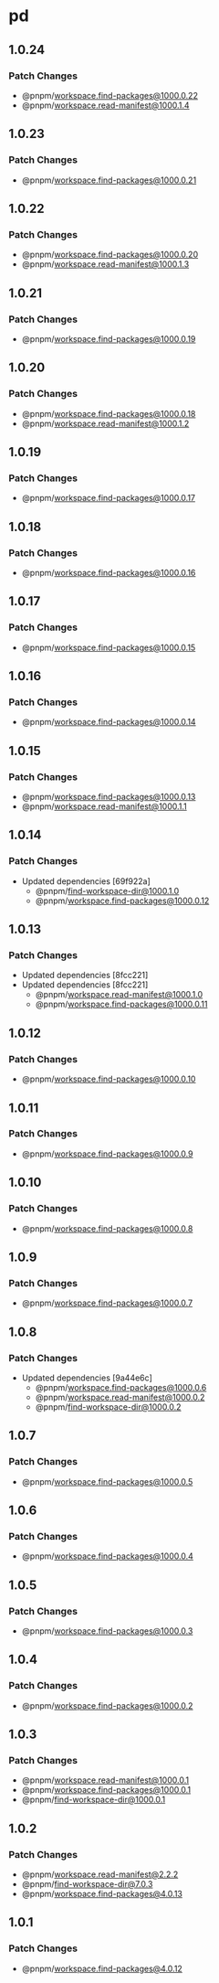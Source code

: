 # pd

## 1.0.24

### Patch Changes

- @pnpm/workspace.find-packages@1000.0.22
- @pnpm/workspace.read-manifest@1000.1.4

## 1.0.23

### Patch Changes

- @pnpm/workspace.find-packages@1000.0.21

## 1.0.22

### Patch Changes

- @pnpm/workspace.find-packages@1000.0.20
- @pnpm/workspace.read-manifest@1000.1.3

## 1.0.21

### Patch Changes

- @pnpm/workspace.find-packages@1000.0.19

## 1.0.20

### Patch Changes

- @pnpm/workspace.find-packages@1000.0.18
- @pnpm/workspace.read-manifest@1000.1.2

## 1.0.19

### Patch Changes

- @pnpm/workspace.find-packages@1000.0.17

## 1.0.18

### Patch Changes

- @pnpm/workspace.find-packages@1000.0.16

## 1.0.17

### Patch Changes

- @pnpm/workspace.find-packages@1000.0.15

## 1.0.16

### Patch Changes

- @pnpm/workspace.find-packages@1000.0.14

## 1.0.15

### Patch Changes

- @pnpm/workspace.find-packages@1000.0.13
- @pnpm/workspace.read-manifest@1000.1.1

## 1.0.14

### Patch Changes

- Updated dependencies [69f922a]
  - @pnpm/find-workspace-dir@1000.1.0
  - @pnpm/workspace.find-packages@1000.0.12

## 1.0.13

### Patch Changes

- Updated dependencies [8fcc221]
- Updated dependencies [8fcc221]
  - @pnpm/workspace.read-manifest@1000.1.0
  - @pnpm/workspace.find-packages@1000.0.11

## 1.0.12

### Patch Changes

- @pnpm/workspace.find-packages@1000.0.10

## 1.0.11

### Patch Changes

- @pnpm/workspace.find-packages@1000.0.9

## 1.0.10

### Patch Changes

- @pnpm/workspace.find-packages@1000.0.8

## 1.0.9

### Patch Changes

- @pnpm/workspace.find-packages@1000.0.7

## 1.0.8

### Patch Changes

- Updated dependencies [9a44e6c]
  - @pnpm/workspace.find-packages@1000.0.6
  - @pnpm/workspace.read-manifest@1000.0.2
  - @pnpm/find-workspace-dir@1000.0.2

## 1.0.7

### Patch Changes

- @pnpm/workspace.find-packages@1000.0.5

## 1.0.6

### Patch Changes

- @pnpm/workspace.find-packages@1000.0.4

## 1.0.5

### Patch Changes

- @pnpm/workspace.find-packages@1000.0.3

## 1.0.4

### Patch Changes

- @pnpm/workspace.find-packages@1000.0.2

## 1.0.3

### Patch Changes

- @pnpm/workspace.read-manifest@1000.0.1
- @pnpm/workspace.find-packages@1000.0.1
- @pnpm/find-workspace-dir@1000.0.1

## 1.0.2

### Patch Changes

- @pnpm/workspace.read-manifest@2.2.2
- @pnpm/find-workspace-dir@7.0.3
- @pnpm/workspace.find-packages@4.0.13

## 1.0.1

### Patch Changes

- @pnpm/workspace.find-packages@4.0.12
